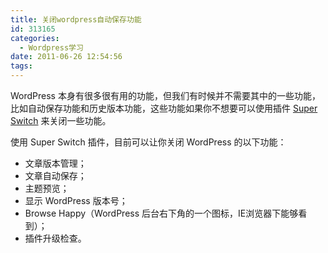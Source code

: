 ```yaml
---
title: 关闭wordpress自动保存功能
id: 313165
categories:
  - Wordpress学习
date: 2011-06-26 12:54:56
tags:
---
```


WordPress 本身有很多很有用的功能，但我们有时候并不需要其中的一些功能，比如自动保存功能和历史版本功能，这些功能如果你不想要可以使用插件 [Super Switch](http://wordpress.org/extend/plugins/super-switch/) 来关闭一些功能。

使用 Super Switch 插件，目前可以让你关闭 WordPress 的以下功能：

*   文章版本管理；
*   文章自动保存；
*   主题预览；
*   显示 WordPress 版本号；
*   Browse Happy（WordPress 后台右下角的一个图标，IE浏览器下能够看到）；
*   插件升级检查。